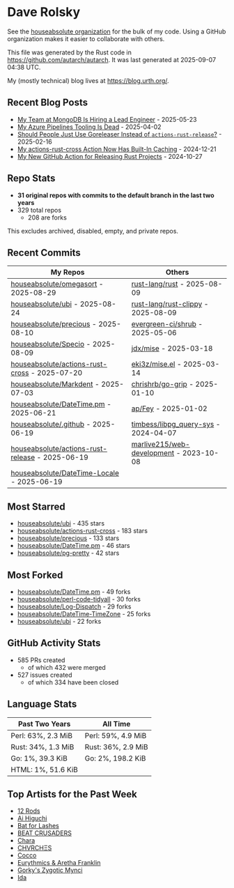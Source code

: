 
# Dave Rolsky

See the [houseabsolute organization](https://github.com/houseabsolute) for the
bulk of my code. Using a GitHub organization makes it easier to collaborate
with others.

This file was generated by the Rust code in
https://github.com/autarch/autarch. It was last generated at 2025-09-07 04:38 UTC.

My (mostly technical) blog lives at https://blog.urth.org/.

## Recent Blog Posts

- [My Team at MongoDB Is Hiring a Lead Engineer](https://blog.urth.org/2025/05/23/my-team-at-mongodb-is-hiring-a-lead-engineer/) - 2025-05-23
- [My Azure Pipelines Tooling Is Dead](https://blog.urth.org/2025/04/02/my-azure-pipelines-tooling-is-dead/) - 2025-04-02
- [Should People Just Use Goreleaser Instead of `actions-rust-release`?](https://blog.urth.org/2025/02/16/should-people-just-use-goreleaser-instead-of-actions-rust-release/) - 2025-02-16
- [My actions-rust-cross Action Now Has Built-In Caching](https://blog.urth.org/2024/12/21/my-actions-rust-cross-action-now-has-built-in-caching/) - 2024-12-21
- [My New GitHub Action for Releasing Rust Projects](https://blog.urth.org/2024/10/27/my-new-github-action-for-releasing-rust-projects/) - 2024-10-27


## Repo Stats
- **31 original repos with commits to the default branch in the last two years**
- 329 total repos
  - 208 are forks

This excludes archived, disabled, empty, and private repos.

## Recent Commits
| My Repos | Others |
|----------|--------|
| [houseabsolute/omegasort](https://github.com/houseabsolute/omegasort) - 2025-08-29              | [rust-lang/rust](https://github.com/rust-lang/rust) - 2025-08-09                |
| [houseabsolute/ubi](https://github.com/houseabsolute/ubi) - 2025-08-24              | [rust-lang/rust-clippy](https://github.com/rust-lang/rust-clippy) - 2025-08-09                |
| [houseabsolute/precious](https://github.com/houseabsolute/precious) - 2025-08-10              | [evergreen-ci/shrub](https://github.com/evergreen-ci/shrub) - 2025-05-06                |
| [houseabsolute/Specio](https://github.com/houseabsolute/Specio) - 2025-08-09              | [jdx/mise](https://github.com/jdx/mise) - 2025-03-18                |
| [houseabsolute/actions-rust-cross](https://github.com/houseabsolute/actions-rust-cross) - 2025-07-20              | [eki3z/mise.el](https://github.com/eki3z/mise.el) - 2025-03-14                |
| [houseabsolute/Markdent](https://github.com/houseabsolute/Markdent) - 2025-07-03              | [chrishrb/go-grip](https://github.com/chrishrb/go-grip) - 2025-01-10                |
| [houseabsolute/DateTime.pm](https://github.com/houseabsolute/DateTime.pm) - 2025-06-21              | [ap/Fey](https://github.com/ap/Fey) - 2025-01-02                |
| [houseabsolute/.github](https://github.com/houseabsolute/.github) - 2025-06-19              | [timbess/libpg_query-sys](https://github.com/timbess/libpg_query-sys) - 2024-04-07                |
| [houseabsolute/actions-rust-release](https://github.com/houseabsolute/actions-rust-release) - 2025-06-19              | [marlive215/web-development](https://github.com/marlive215/web-development) - 2023-10-08                |
| [houseabsolute/DateTime-Locale](https://github.com/houseabsolute/DateTime-Locale) - 2025-06-19              |                 |


## Most Starred
- [houseabsolute/ubi](https://github.com/houseabsolute/ubi) - 435 stars
- [houseabsolute/actions-rust-cross](https://github.com/houseabsolute/actions-rust-cross) - 183 stars
- [houseabsolute/precious](https://github.com/houseabsolute/precious) - 133 stars
- [houseabsolute/DateTime.pm](https://github.com/houseabsolute/DateTime.pm) - 46 stars
- [houseabsolute/pg-pretty](https://github.com/houseabsolute/pg-pretty) - 42 stars


## Most Forked
- [houseabsolute/DateTime.pm](https://github.com/houseabsolute/DateTime.pm) - 49 forks
- [houseabsolute/perl-code-tidyall](https://github.com/houseabsolute/perl-code-tidyall) - 30 forks
- [houseabsolute/Log-Dispatch](https://github.com/houseabsolute/Log-Dispatch) - 29 forks
- [houseabsolute/DateTime-TimeZone](https://github.com/houseabsolute/DateTime-TimeZone) - 25 forks
- [houseabsolute/ubi](https://github.com/houseabsolute/ubi) - 22 forks


## GitHub Activity Stats
- 585 PRs created
  - of which 432 were merged
- 527 issues created
  - of which 334 have been closed

## Language Stats
| Past Two Years        | All Time                |
|-----------------------|-------------------------|
| Perl: 63%, 2.3 MiB              | Perl: 59%, 4.9 MiB                |
| Rust: 34%, 1.3 MiB              | Rust: 36%, 2.9 MiB                |
| Go: 1%, 39.3 KiB              | Go: 2%, 198.2 KiB                |
| HTML: 1%, 51.6 KiB              |                 |


## Top Artists for the Past Week
* [12 Rods](https://musicbrainz.org/artist/6b69ad23-4b6d-4d58-8818-ff00b4e1b024)
* [Ai Higuchi](https://musicbrainz.org/search?query=Ai%20Higuchi&amp;type=artist&amp;method=indexed)
* [Bat for Lashes](https://musicbrainz.org/artist/10000730-525f-4ed5-aaa8-92888f060f5f)
* [BEAT CRUSADERS](https://musicbrainz.org/artist/e8575463-1ef4-4fc7-8d63-b8b12fe3c13b)
* [Chara](https://musicbrainz.org/artist/94812064-a7c2-49d2-b6b0-b9e76289bf87)
* [CHVRCHΞS](https://musicbrainz.org/search?query=CHVRCH%CE%9ES&amp;type=artist&amp;method=indexed)
* [Cocco](https://musicbrainz.org/artist/7f28f385-a591-4f66-80ea-a81a0f2abb54)
* [Eurythmics &amp; Aretha Franklin](https://musicbrainz.org/search?query=Eurythmics%20%26%20Aretha%20Franklin&amp;type=artist&amp;method=indexed)
* [Gorky&#39;s Zygotic Mynci](https://musicbrainz.org/artist/4015f3f8-2711-41de-b80b-4fee07373b12)
* [Ida](https://musicbrainz.org/artist/9ae28aba-ada6-426c-9567-15abc2aa01c9)

